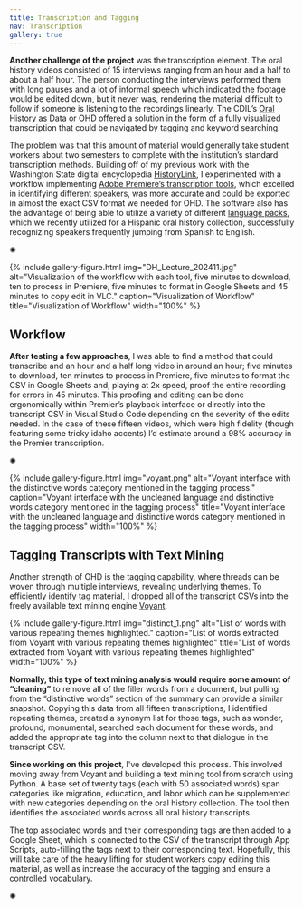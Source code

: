 ```yaml
---
title: Transcription and Tagging
nav: Transcription
gallery: true
---
```


**Another challenge of the project** was the transcription element. The oral history videos consisted of 15 interviews ranging from an hour and a half to about a half hour. The person conducting the interviews performed them with long pauses and a lot of informal speech which indicated the footage would be edited down, but it never was, rendering the material difficult to follow if someone is listening to the recordings linearly. The CDIL’s [Oral History as Data](https://learn-static.github.io/oral-history-as-data/) or OHD offered a solution in the form of a fully visualized transcription that could be navigated by tagging and keyword searching. 

The problem was that this amount of material would generally take student workers about two semesters to complete with the institution’s standard transcription methods. Building off of my previous work with the Washington State digital encyclopedia [HistoryLink](https://historylink.org/), I experimented with a workflow implementing [Adobe Premiere’s transcription tools](https://helpx.adobe.com/premiere-pro/using/speech-to-text.html), which excelled in identifying different speakers, was more accurate and could be exported in almost the exact CSV format we needed for OHD. The software also has the advantage of being able to utilize a variety of different [language packs](https://helpx.adobe.com/premiere-pro/using/speech-to-text.html), which we recently utilized for a Hispanic oral history collection, successfully recognizing speakers frequently jumping from Spanish to English.

<div class="symbol-container">
    <p class="symbol">&#10042;</p>
</div>

{% include gallery-figure.html img="DH_Lecture_202411.jpg" alt="Visualization of the workflow with each tool, five minutes to download, ten to process in Premiere, five minutes to format in Google Sheets and 45 minutes to copy edit in VLC." caption="Visualization of Workflow" title="Visualization of Workflow" width="100%" %}

## Workflow

**After testing a few approaches**, I was able to find a method that could transcribe and an hour and a half long video in around an hour; five minutes to download, ten minutes to process in Premiere, five minutes to format the CSV in Google Sheets and, playing at 2x speed, proof the entire recording for errors in 45 minutes. This proofing and editing can be done ergonomically within Premier’s playback interface or directly into the transcript CSV in Visual Studio Code depending on the severity of the edits needed. In the case of these fifteen videos, which were high fidelity (though featuring some tricky idaho accents) I’d estimate around a 98% accuracy in the Premier transcription.

<div class="symbol-container">
    <p class="symbol">&#10042;</p>
</div>

{% include gallery-figure.html img="voyant.png" alt="Voyant interface with the distinctive words category mentioned in the tagging process." caption="Voyant interface with the uncleaned language and distinctive words category mentioned in the tagging process" title="Voyant interface with the uncleaned language and distinctive words category mentioned in the tagging process" width="100%" %}

## Tagging Transcripts with Text Mining

Another strength of OHD is the tagging capability, where threads can be woven through multiple interviews, revealing underlying themes. To efficiently identify tag material, I dropped all of the transcript CSVs into the freely available text mining engine [Voyant](https://voyant-tools.org/). 

{% include gallery-figure.html img="distinct_1.png" alt="List of words with various repeating themes highlighted." caption="List of words extracted from Voyant with various repeating themes highlighted" title="List of words extracted from Voyant with various repeating themes highlighted" width="100%" %}

**Normally, this type of text mining analysis would require some amount of “cleaning”** to remove all of the filler words from a document, but pulling from the “distinctive words” section of the summary can provide a similar snapshot. Copying this data from all fifteen transcriptions, I identified repeating themes, created a synonym list for those tags, such as wonder, profound, monumental, searched each document for these words, and added the appropriate tag into the column next to that dialogue in the transcript CSV. 

**Since working on this project**, I've developed this process. This involved moving away from Voyant and building a text mining tool from scratch using Python. A base set of twenty tags (each with 50 associated words) span categories like migration, education, and labor which can be supplemented with new categories depending on the oral history collection. The tool then identifies the associated words across all oral history transcripts. 

The top associated words and their corresponding tags are then added to a Google Sheet, which is connected to the CSV of the transcript through App Scripts, auto-filling the tags next to their corresponding text. Hopefully, this will take care of the heavy lifting for student workers copy editing this material, as well as increase the accuracy of the tagging and ensure a controlled vocabulary.

<div class="symbol-container">
    <p class="symbol">&#10042;</p>
</div>
